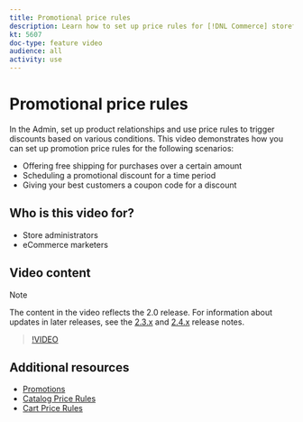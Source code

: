```yaml
---
title: Promotional price rules
description: Learn how to set up price rules for [!DNL Commerce] storefront promotions for three common scenarios.
kt: 5607
doc-type: feature video
audience: all
activity: use
---
```


# Promotional price rules

In the Admin, set up product relationships and use price rules to trigger discounts based on various conditions. This video demonstrates how you can set up promotion price rules for the following scenarios:

- Offering free shipping for purchases over a certain amount
- Scheduling a promotional discount for a time period
- Giving your best customers a coupon code for a discount

## Who is this video for?

- Store administrators
- eCommerce marketers

## Video content

>[!NOTE]
>
>The content in the video reflects the 2.0 release. For information about updates in later releases, see the [2.3.x](https://devdocs.magento.com/guides/v2.3/release-notes/bk-release-notes.html) and [2.4.x](https://devdocs.magento.com/guides/v2.4/release-notes/bk-release-notes.html) release notes.

>[!VIDEO](https://video.tv.adobe.com/v/35773?quality=12&learn=on)

## Additional resources

- [Promotions](https://docs.magento.com/user-guide/marketing/promotions.html)
- [Catalog Price Rules](https://docs.magento.com/user-guide/marketing/price-rules-catalog.html)
- [Cart Price Rules](https://docs.magento.com/user-guide/marketing/price-rules-cart.html)

